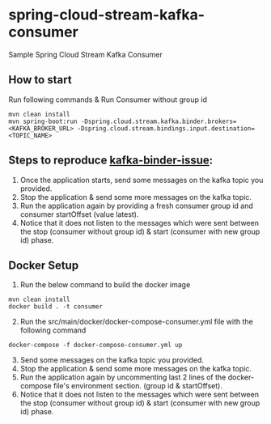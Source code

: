 # spring-cloud-stream-kafka-consumer
Sample Spring Cloud Stream Kafka Consumer

## How to start

Run following commands & Run Consumer without group id

```
mvn clean install
mvn spring-boot:run -Dspring.cloud.stream.kafka.binder.brokers=<KAFKA_BROKER_URL> -Dspring.cloud.stream.bindings.input.destination=<TOPIC_NAME>
```

## Steps to reproduce [kafka-binder-issue](https://github.com/spring-cloud/spring-cloud-stream-binder-kafka/issues/1016):

1. Once the application starts, send some messages on the kafka topic you provided. 
2. Stop the application & send some more messages on the kafka topic. 
3. Run the application again by providing a fresh consumer group id and consumer startOffset (value latest).
4. Notice that it does not listen to the messages which were sent between the stop (consumer without group id) & start (consumer with new group id) phase.

## Docker Setup

1. Run the below command to build the docker image

```
mvn clean install
docker build . -t consumer
```

2. Run the src/main/docker/docker-compose-consumer.yml file with the following command

 ```
 docker-compose -f docker-compose-consumer.yml up
 ```
 
 3. Send some messages on the kafka topic you provided.
 4. Stop the application & send some more messages on the kafka topic.
 5. Run the application again by uncommenting last 2 lines of the docker-compose file's environment section. (group id & startOffset).
 6. Notice that it does not listen to the messages which were sent between the stop (consumer without group id) & start (consumer with new group id) phase.
